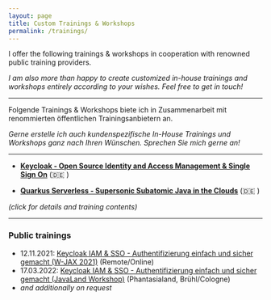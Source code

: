 ```yaml
---
layout: page
title: Custom Trainings & Workshops
permalink: /trainings/
---
```


I offer the following trainings & workshops in cooperation with renowned public training providers.

_I am also more than happy to create customized in-house trainings and workshops entirely according to your wishes. Feel free to get in touch!_

---

Folgende Trainings & Workshops biete ich in Zusammenarbeit mit renommierten öffentlichen Trainingsanbietern an.

_Gerne erstelle ich auch kundenspezifische In-House Trainings und Workshops ganz nach Ihren Wünschen. Sprechen Sie mich gerne an!_

---

* **[Keycloak - Open Source Identity and Access Management & Single Sign On](/trainings/keycloak)** (🇩🇪 )

* **[Quarkus Serverless - Supersonic Subatomic Java in the Clouds](/trainings/quarkus)** (🇩🇪 )

_(click for details and training contents)_

---

### Public trainings

* 12.11.2021: [Keycloak IAM & SSO - Authentifizierung einfach und sicher gemacht (W-JAX 2021)](https://jax.de/performance-security/workshop-authentifizierung-einfach-und-sicher-gemacht-mit-keycloak-iam-und-sso/) (Remote/Online)
* 17.03.2022: [Keycloak IAM & SSO - Authentifizierung einfach und sicher gemacht (JavaLand Workshop)](https://www.javaland.eu/) (Phantasialand, Brühl/Cologne)
* _and additionally on request_
